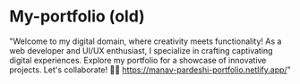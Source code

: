 # My-portfolio (old)
"Welcome to my digital domain, where creativity meets functionality! As a web developer and UI/UX enthusiast, I specialize in crafting captivating digital experiences. Explore my portfolio for a showcase of innovative projects. Let's collaborate! 💼✨ https://manav-pardeshi-portfolio.netlify.app/"
